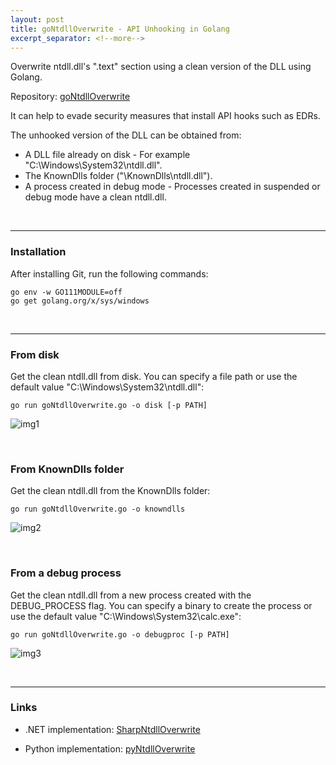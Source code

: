 ```yaml
---
layout: post
title: goNtdllOverwrite - API Unhooking in Golang
excerpt_separator: <!--more-->
---
```


Overwrite ntdll.dll's ".text" section using a clean version of the DLL using Golang.


<!--more-->

Repository: [goNtdllOverwrite](https://github.com/ricardojoserf/goNtdllOverwrite)


It can help to evade security measures that install API hooks such as EDRs. 

The unhooked version of the DLL can be obtained from:

- A DLL file already on disk - For example "C:\Windows\System32\ntdll.dll".
- The KnownDlls folder ("\KnownDlls\ntdll.dll").
- A process created in debug mode - Processes created in suspended or debug mode have a clean ntdll.dll.

<br>

---------------------------------

### Installation

After installing Git, run the following commands:

```
go env -w GO111MODULE=off
go get golang.org/x/sys/windows
```

<br>

---------------------------------

### From disk

Get the clean ntdll.dll from disk. You can specify a file path or use the default value "C:\Windows\System32\ntdll.dll":

```
go run goNtdllOverwrite.go -o disk [-p PATH]
```

![img1](https://raw.githubusercontent.com/ricardojoserf/ricardojoserf.github.io/master/images/goNtdllOverwrite/Screenshot_1.png)

<br>


### From KnownDlls folder

Get the clean ntdll.dll from the KnownDlls folder:

```
go run goNtdllOverwrite.go -o knowndlls
```

![img2](https://raw.githubusercontent.com/ricardojoserf/ricardojoserf.github.io/master/images/goNtdllOverwrite/Screenshot_2.png)

<br>


### From a debug process

Get the clean ntdll.dll from a new process created with the DEBUG_PROCESS flag. You can specify a binary to create the process or use the default value "C:\Windows\System32\calc.exe":

```
go run goNtdllOverwrite.go -o debugproc [-p PATH]
```

![img3](https://raw.githubusercontent.com/ricardojoserf/ricardojoserf.github.io/master/images/goNtdllOverwrite/Screenshot_3.png)

<br>

-------------------------------

### Links

- .NET implementation: [SharpNtdllOverwrite](https://github.com/ricardojoserf/SharpNtdllOverwrite)

- Python implementation: [pyNtdllOverwrite](https://github.com/ricardojoserf/pyNtdllOverwrite)

<br>